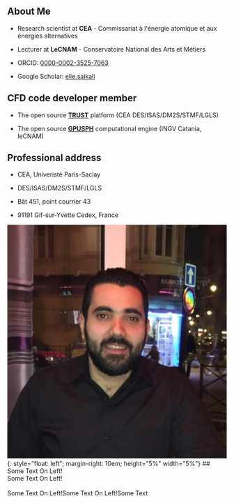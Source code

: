 ## **About Me**

- Research scientist at **CEA** - Commissariat à l'énergie atomique et aux énergies alternatives

- Lecturer at **LeCNAM** - Conservatoire National des Arts et Métiers

- ORCID: [0000-0002-3525-7063](https://orcid.org/0000-0002-3525-7063)

- Google Scholar: [elie.saikali](https://scholar.google.fr/citations?user=y7KK9cIAAAAJ&hl=en)

## **CFD code developer member**

- The open source [**TRUST**](https://github.com/cea-trust-platform/trust-code) platform (CEA DES/ISAS/DM2S/STMF/LGLS)

- The open source [**GPUSPH**](https://www.gpusph.org/) computational engine (INGV Catania, leCNAM)

## **Professional address**

- CEA, Univeristé Paris-Saclay

- DES/ISAS/DM2S/STMF/LGLS

- Bât 451, point courrier 43

- 91191 Gif-sur-Yvette Cedex, France



![image](_perso/pics/elie2.png){: style="float: left"; margin-right: 10em; height="5%" width="5%"} ## Some Text On Left!<br>Some Text On Left!<br><br>Some Text On Left!Some Text On Left!Some Text
